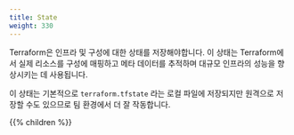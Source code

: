 ```yaml
---
title: State
weight: 330
---
```


Terraform은 인프라 및 구성에 대한 상태를 저장해야합니다. 이 상태는 Terraform에서 실제 리소스를 구성에 매핑하고 메타 데이터를 추적하며 대규모 인프라의 성능을 향상시키는 데 사용됩니다.

이 상태는 기본적으로 `terraform.tfstate` 라는 로컬 파일에 저장되지만 원격으로 저장할 수도 있으므로 팀 환경에서 더 잘 작동합니다.

{{% children %}}
